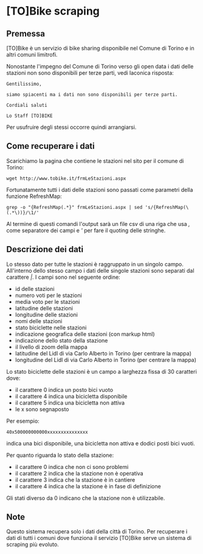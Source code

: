 # [TO]Bike scraping

## Premessa

[TO]Bike è un servizio di bike sharing disponibile nel Comune di Torino e in
altri comuni limitrofi.

Nonostante l'impegno del Comune di Torino verso gli open data i dati delle
stazioni non sono disponibili per terze parti, vedi laconica risposta:

```
Gentilissimo,

siamo spiacenti ma i dati non sono disponibili per terze parti.

Cordiali saluti

Lo Staff [TO]BIKE
```

Per usufruire degli stessi occorre quindi arrangiarsi.

## Come recuperare i dati

Scarichiamo la pagina che contiene le stazioni nel sito per il comune di Torino:
```
wget http://www.tobike.it/frmLeStazioni.aspx
```

Fortunatamente tutti i dati delle stazioni sono passati come parametri della funzione RefreshMap:
```
grep -o "{RefreshMap(.*}" frmLeStazioni.aspx | sed 's/{RefreshMap(\(.*\))}/\1/'
```

Al termine di questi comandi l'output sarà un file csv di una riga che usa *,* come
separatore dei campi e *'* per fare il quoting delle stringhe.

## Descrizione dei dati

Lo stesso dato per tutte le stazioni è raggruppato in un singolo campo. All'interno
dello stesso campo i dati delle singole stazioni sono separati dal carattere *|*.
I campi sono nel seguente ordine:
- id delle stazioni
- numero voti per le stazioni
- media voto per le stazioni
- latitudine delle stazioni
- longitudine delle stazioni
- nomi delle stazioni
- stato biciclette nelle stazioni
- indicazione geografica delle stazioni (con markup html)
- indicazione dello stato della stazione
- il livello di zoom della mappa
- latitudine del Lidl di via Carlo Alberto in Torino (per centrare la mappa)
- longitudine del Lidl di via Carlo Alberto in Torino (per centrare la mappa)

Lo stato biciclette delle stazioni è un campo a larghezza fissa di 30 caratteri dove:
- il carattere 0 indica un posto bici vuoto
- il carattere 4 indica una bicicletta disponibile
- il carattere 5 indica una bicicletta non attiva
- le x sono segnaposto

Per esempio:
```
40x500000000000xxxxxxxxxxxxxxx
```
indica una bici disponibile, una bicicletta non attiva e dodici posti bici vuoti.

Per quanto riguarda lo stato della stazione:
- il carattere 0 indica che non ci sono problemi
- il carattere 2 indica che la stazione non è operativa
- il carattere 3 indica che la stazione è in cantiere
- il carattere 4 indica che la stazione è in fase di definizione

Gli stati diverso da 0 indicano che la stazione non è utilizzabile.

## Note

Questo sistema recupera solo i dati della città di Torino. Per recuperare i dati di
tutti i comuni dove funziona il servizio [TO]Bike serve un sistema di scraping più
evoluto.
